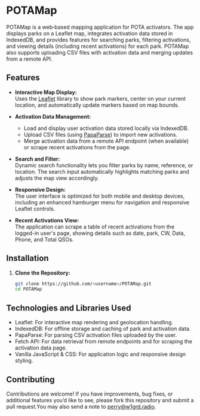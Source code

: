 # POTAMap

POTAMap is a web‑based mapping application for POTA activators. The app displays parks on a Leaflet map, integrates activation data stored in IndexedDB, and provides features for searching parks, filtering activations, and viewing details (including recent activations) for each park. POTAMap also supports uploading CSV files with activation data and merging updates from a remote API.

## Features

- **Interactive Map Display:**  
  Uses the [Leaflet](https://leafletjs.com/) library to show park markers, center on your current location, and automatically update markers based on map bounds.

- **Activation Data Management:**
    - Load and display user activation data stored locally via IndexedDB.
    - Upload CSV files (using [PapaParse](https://www.papaparse.com/)) to import new activations.
    - Merge activation data from a remote API endpoint (when available) or scrape recent activations from the page.

- **Search and Filter:**  
  Dynamic search functionality lets you filter parks by name, reference, or location. The search input automatically highlights matching parks and adjusts the map view accordingly.

- **Responsive Design:**  
  The user interface is optimized for both mobile and desktop devices, including an enhanced hamburger menu for navigation and responsive Leaflet controls.

- **Recent Activations View:**  
  The application can scrape a table of recent activations from the logged-in user's page, showing details such as date, park, CW, Data, Phone, and Total QSOs.

## Installation

1. **Clone the Repository:**

   ```bash
   git clone https://github.com/<username>/POTAMap.git
   cd POTAMap

## Technologies and Libraries Used

- Leaflet:
For interactive map rendering and geolocation handling.
- IndexedDB:
For offline storage and caching of park and activation data.
- PapaParse:
For parsing CSV activation files uploaded by the user.
- Fetch API:
For data retrieval from remote endpoints and for scraping the activation data page.
- Vanilla JavaScript & CSS:
For application logic and responsive design styling.

## Contributing

Contributions are welcome! If you have improvements, bug fixes, or additional features you’d like to see, please fork this repository and submit a pull request.You may also send a note to perry@w1grd.radio.

